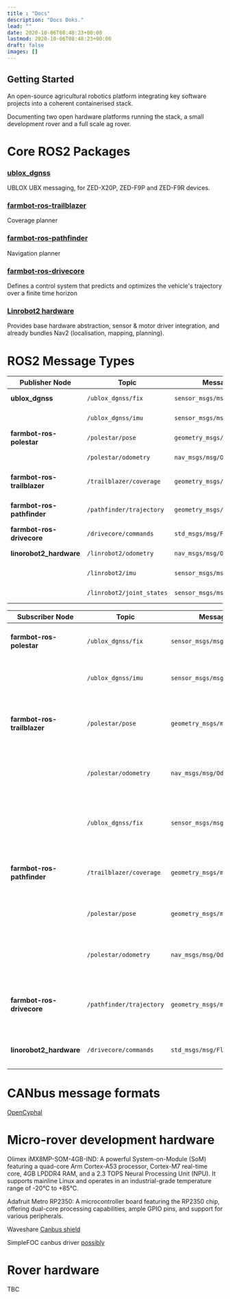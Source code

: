```yaml
---
title : "Docs"
description: "Docs Doks."
lead: ""
date: 2020-10-06T08:48:23+00:00
lastmod: 2020-10-06T08:48:23+00:00
draft: false
images: []
---
```


## Getting Started
An open-source agricultural robotics platform integrating key software projects into a coherent containerised stack.

Documenting two open hardware platforms running the stack, a small development rover and a full scale ag rover.

# Core ROS2 Packages

### [ublox_dgnss](https://github.com/aussierobots/ublox_dgnss)
UBLOX UBX messaging, for ZED-X20P, ZED-F9P and ZED-F9R devices. 

### [farmbot-ros-trailblazer](https://github.com/Agroecology-Lab/farmbot_planner)
Coverage planner

### [farmbot-ros-pathfinder](https://github.com/farmbot-ros/pathfinder/tree/develop/src)
Navigation planner

### [farmbot-ros-drivecore](https://github.com/Agroecology-Lab/farmbot_controller)
Defines a control system that predicts and optimizes the vehicle's trajectory over a finite time horizon

### [Linrobot2 hardware](https://github.com/rosmo-robot/linorobot2_hardware/tree/master)
Provides base hardware abstraction, sensor & motor driver integration, and already bundles Nav2 (localisation, mapping, planning).


#  ROS2 Message Types

| Publisher Node              | Topic                     | Message Type                     | Description                            |
| --------------------------- | ------------------------- | -------------------------------- | -------------------------------------- |
| **ublox\_dgnss**            | `/ublox_dgnss/fix`        | `sensor_msgs/msg/NavSatFix`      | GNSS position data.                    |
|                             | `/ublox_dgnss/imu`        | `sensor_msgs/msg/Imu`            | IMU orientation and acceleration.      |
| **farmbot-ros-polestar**    | `/polestar/pose`          | `geometry_msgs/msg/PoseStamped`  | Refined robot pose estimate.           |
|                             | `/polestar/odometry`      | `nav_msgs/msg/Odometry`          | Fused odometry (GNSS + IMU).           |
| **farmbot-ros-trailblazer** | `/trailblazer/coverage`   | `geometry_msgs/msg/PoseArray`    | Coverage path waypoints for the field. |
| **farmbot-ros-pathfinder**  | `/pathfinder/trajectory`  | `geometry_msgs/msg/PoseArray`    | Planned trajectory to follow.          |
| **farmbot-ros-drivecore**   | `/drivecore/commands`     | `std_msgs/msg/Float64MultiArray` | Low-level motor commands.              |
| **linorobot2\_hardware**    | `/linrobot2/odometry`     | `nav_msgs/msg/Odometry`          | Odometry from wheels/encoders.         |
|                             | `/linrobot2/imu`          | `sensor_msgs/msg/Imu`            | IMU data from onboard sensors.         |
|                             | `/linrobot2/joint_states` | `sensor_msgs/msg/JointState`     | Joint positions / wheel angles.        |


| Subscriber Node             | Topic                    | Message Type                     | Purpose                                                       |
| --------------------------- | ------------------------ | -------------------------------- | ------------------------------------------------------------- |
| **farmbot-ros-polestar**    | `/ublox_dgnss/fix`       | `sensor_msgs/msg/NavSatFix`      | Uses GNSS data for pose estimation.                           |
|                             | `/ublox_dgnss/imu`       | `sensor_msgs/msg/Imu`            | Optional: fuses IMU data with GNSS.                           |
| **farmbot-ros-trailblazer** | `/polestar/pose`         | `geometry_msgs/msg/PoseStamped`  | Uses current pose to generate coverage paths.                 |
|                             | `/polestar/odometry`     | `nav_msgs/msg/Odometry`          | Optional: alternative to pose if using odometry.              |
|                             | `/ublox_dgnss/fix`       | `sensor_msgs/msg/NavSatFix`      | Optional: if Polestar is skipped, reads raw GNSS directly.    |
| **farmbot-ros-pathfinder**  | `/trailblazer/coverage`  | `geometry_msgs/msg/PoseArray`    | Receives coverage waypoints from planner.                     |
|                             | `/polestar/pose`         | `geometry_msgs/msg/PoseStamped`  | Uses pose for trajectory execution.                           |
|                             | `/polestar/odometry`     | `nav_msgs/msg/Odometry`          | Optional: improves trajectory following accuracy.             |
| **farmbot-ros-drivecore**   | `/pathfinder/trajectory` | `geometry_msgs/msg/PoseArray`    | Receives planned trajectories to convert into motor commands. |
| **linorobot2\_hardware**    | `/drivecore/commands`    | `std_msgs/msg/Float64MultiArray` | Executes low-level motor commands.                            |


# CANbus message formats

[OpenCyphal](https://opencyphal.org/)

# Micro-rover development hardware

Olimex iMX8MP-SOM-4GB-IND: A powerful System-on-Module (SoM) featuring a quad-core Arm Cortex-A53 processor, Cortex-M7 real-time core, 4GB LPDDR4 RAM, and a 2.3 TOPS Neural Processing Unit (NPU). It supports mainline Linux and operates in an industrial-grade temperature range of -20°C to +85°C.

Adafruit Metro RP2350: A microcontroller board featuring the RP2350 chip, offering dual-core processing capabilities, ample GPIO pins, and support for various peripherals.

Waveshare [Canbus shield](https://wiki.seeedstudio.com/CAN-BUS_Shield_V2.0/)

SimpleFOC canbus driver [possibly](https://cormack.xyz/L433motordriver/)

# Rover hardware

TBC

